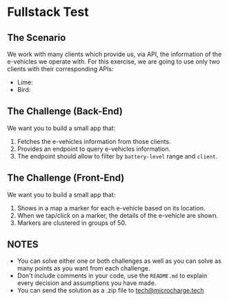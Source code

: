 # Fullstack Test
## The Scenario
We work with many clients which provide us, via API, the information of the e-vehicles we operate with. For this exercise, we are going to use only two clients with their corresponding APIs:
- Lime: 
- Bird: 

## The Challenge (Back-End)
We want you to build a small app that:

1. Fetches the e-vehicles information from those clients.
2. Provides an endpoint to query e-vehicles information.
3. The endpoint should allow to filter by `battery-level` range and `client`.

## The Challenge (Front-End)
We want you to build a small app that:

1. Shows in a map a marker for each e-vehicle based on its location.
2. When we tap/click on a marker, the details of the e-vehicle are shown.
3. Markers are clustered in groups of 50.

## NOTES
- You can solve either one or both challenges as well as you can solve as many points as you want from each challenge.
- Don't include comments in your code, use the `README.md` to explain every decision and assumptions you have made.
- You can send the solution as a .zip file to tech@microcharge.tech